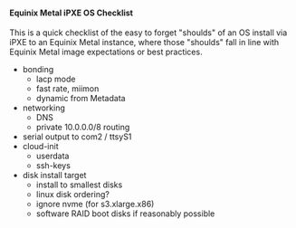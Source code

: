 #### Equinix Metal iPXE OS Checklist

This is a quick checklist of the easy to forget "shoulds" of an OS install via iPXE to an Equinix Metal instance, where those "shoulds" fall  in line with Equinix Metal image expectations or best practices.

* bonding
    * lacp mode
    * fast rate, miimon
    * dynamic from Metadata
* networking
    * DNS
    * private 10.0.0.0/8 routing
* serial output to com2 / ttsyS1
* cloud-init
    * userdata
    * ssh-keys
* disk install target
    * install to smallest disks
    * linux disk ordering?
    * ignore nvme (for s3.xlarge.x86)
    * software RAID boot disks if reasonably possible

